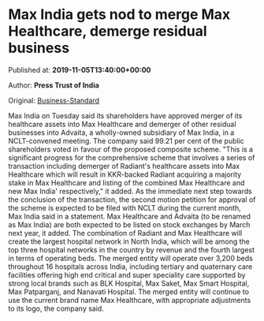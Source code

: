 
# Max India gets nod to merge Max Healthcare, demerge residual business

Published at: **2019-11-05T13:40:00+00:00**

Author: **Press Trust of India**

Original: [Business-Standard](https://www.business-standard.com/article/pti-stories/max-india-shareholders-approve-composite-merger-scheme-in-nclt-convened-meeting-119110501468_1.html)

Max India on Tuesday said its shareholders have approved merger of its healthcare assets into Max Healthcare and demerger of other residual businesses into Advaita, a wholly-owned subsidiary of Max India, in a NCLT-convened meeting.
The company said 99.21 per cent of the public shareholders voted in favour of the proposed composite scheme.
"This is a significant progress for the comprehensive scheme that involves a series of transaction including demerger of Radiant's healthcare assets into Max Healthcare which will result in KKR-backed Radiant acquiring a majority stake in Max Healthcare and listing of the combined Max Healthcare and new Max India' respectively," it added.
As the immediate next step towards the conclusion of the transaction, the second motion petition for approval of the scheme is expected to be filed with NCLT during the current month, Max India said in a statement.
Max Healthcare and Advaita (to be renamed as Max India) are both expected to be listed on stock exchanges by March next year, it added.
The combination of Radiant and Max Healthcare will create the largest hospital network in North India, which will be among the top three hospital networks in the country by revenue and the fourth largest in terms of operating beds.
The merged entity will operate over 3,200 beds throughout 16 hospitals across India, including tertiary and quaternary care facilities offering high end critical and super speciality care supported by strong local brands such as BLK Hospital, Max Saket, Max Smart Hospital, Max Patparganj, and Nanavati Hospital.
The merged entity will continue to use the current brand name Max Healthcare, with appropriate adjustments to its logo, the company said.
